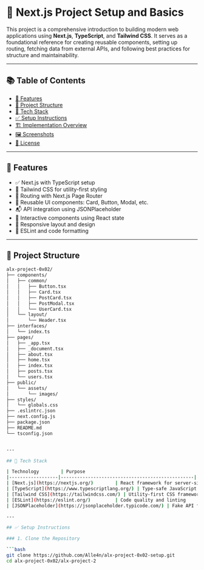 # 🚀 Next.js Project Setup and Basics

This project is a comprehensive introduction to building modern web applications using **Next.js**, **TypeScript**, and **Tailwind CSS**. It serves as a foundational reference for creating reusable components, setting up routing, fetching data from external APIs, and following best practices for structure and maintainability.

---

## 📚 Table of Contents

- [🔧 Features](#-features)
- [📁 Project Structure](#-project-structure)
- [🧰 Tech Stack](#-tech-stack)
- [✅ Setup Instructions](#-setup-instructions)
- [🏗️ Implementation Overview](#-implementation-overview)
- [🖼️ Screenshots](#️-screenshots)
- [📄 License](#-license)

---

## 🔧 Features

- ✅ Next.js with TypeScript setup
- 🎨 Tailwind CSS for utility-first styling
- 📄 Routing with Next.js Page Router
- 🧩 Reusable UI components: Card, Button, Modal, etc.
- 📬 API integration using JSONPlaceholder
- 💬 Interactive components using React state
- 📱 Responsive layout and design
- 🧼 ESLint and code formatting

---
## 📁 Project Structure

```bash
alx-project-0x02/
├── components/
│   ├── common/
│   │   ├── Button.tsx
│   │   ├── Card.tsx
│   │   ├── PostCard.tsx
│   │   ├── PostModal.tsx
│   │   └── UserCard.tsx
│   └── layout/
│       └── Header.tsx
├── interfaces/
│   └── index.ts
├── pages/
│   ├── _app.tsx
│   ├── _document.tsx
│   ├── about.tsx
│   ├── home.tsx
│   ├── index.tsx
│   ├── posts.tsx
│   └── users.tsx
├── public/
│   └── assets/
│       └── images/
├── styles/
│   └── globals.css
├── .eslintrc.json
├── next.config.js
├── package.json
├── README.md
└── tsconfig.json


---

## 🧰 Tech Stack

| Technology        | Purpose                                         |
|------------------|-------------------------------------------------|
| [Next.js](https://nextjs.org/)        | React framework for server-side rendering |
| [TypeScript](https://www.typescriptlang.org/) | Type-safe JavaScript development       |
| [Tailwind CSS](https://tailwindcss.com/) | Utility-first CSS framework            |
| [ESLint](https://eslint.org/)         | Code quality and linting               |
| [JSONPlaceholder](https://jsonplaceholder.typicode.com/) | Fake API for prototyping     |

---

## ✅ Setup Instructions

### 1. Clone the Repository

```bash
git clone https://github.com/Alle4n/alx-project-0x02-setup.git
cd alx-project-0x02/alx-project-2
